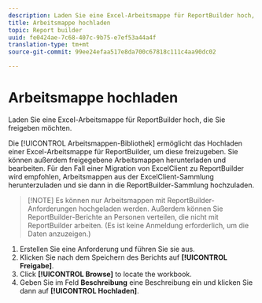 ```yaml
---
description: Laden Sie eine Excel-Arbeitsmappe für ReportBuilder hoch, die Sie freigeben möchten.
title: Arbeitsmappe hochladen
topic: Report builder
uuid: fe0424ae-7c68-407c-9b75-e7ef53a44a4f
translation-type: tm+mt
source-git-commit: 99ee24efaa517e8da700c67818c111c4aa90dc02

---
```



# Arbeitsmappe hochladen

Laden Sie eine Excel-Arbeitsmappe für ReportBuilder hoch, die Sie freigeben möchten.

Die [!UICONTROL Arbeitsmappen-Bibliothek] ermöglicht das Hochladen einer Excel-Arbeitsmappe für ReportBuilder, um diese freizugeben. Sie können außerdem freigegebene Arbeitsmappen herunterladen und bearbeiten. Für den Fall einer Migration von ExcelClient zu ReportBuilder wird empfohlen, Arbeitsmappen aus der ExcelClient-Sammlung herunterzuladen und sie dann in die ReportBuilder-Sammlung hochzuladen.

> [!NOTE] Es können nur Arbeitsmappen mit ReportBuilder-Anforderungen hochgeladen werden. Außerdem können Sie ReportBuilder-Berichte an Personen verteilen, die nicht mit ReportBuilder arbeiten. (Es ist keine Anmeldung erforderlich, um die Daten anzuzeigen.)

1. Erstellen Sie eine Anforderung und führen Sie sie aus.
1. Klicken Sie nach dem Speichern des Berichts auf **[!UICONTROL Freigabe]**.
1. Click **[!UICONTROL Browse]** to locate the workbook.
1. Geben Sie im Feld **Beschreibung** eine Beschreibung ein und klicken Sie dann auf **[!UICONTROL Hochladen]**.
